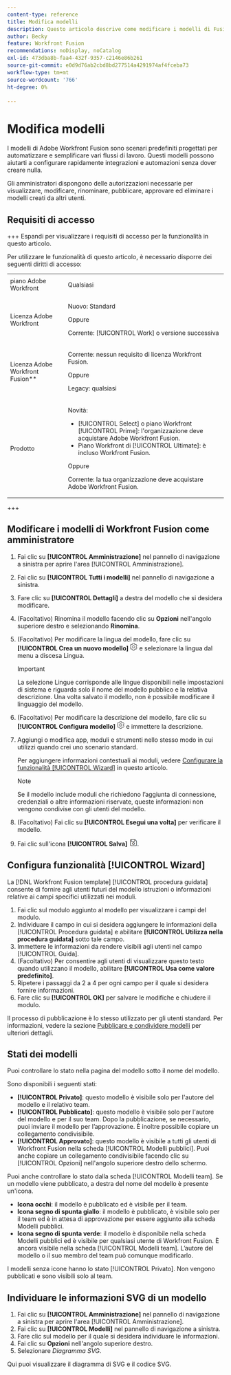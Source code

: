 ```yaml
---
content-type: reference
title: Modifica modelli
description: Questo articolo descrive come modificare i modelli di Fusion.
author: Becky
feature: Workfront Fusion
recommendations: noDisplay, noCatalog
exl-id: 473dba8b-faa4-432f-9357-c2146e86b261
source-git-commit: e0d9d76ab2cbd8bd277514a4291974af4fceba73
workflow-type: tm+mt
source-wordcount: '766'
ht-degree: 0%

---
```


# Modifica modelli

I modelli di Adobe Workfront Fusion sono scenari predefiniti progettati per automatizzare e semplificare vari flussi di lavoro. Questi modelli possono aiutarti a configurare rapidamente integrazioni e automazioni senza dover creare nulla.

Gli amministratori dispongono delle autorizzazioni necessarie per visualizzare, modificare, rinominare, pubblicare, approvare ed eliminare i modelli creati da altri utenti.

## Requisiti di accesso

+++ Espandi per visualizzare i requisiti di accesso per la funzionalità in questo articolo.

Per utilizzare le funzionalità di questo articolo, è necessario disporre dei seguenti diritti di accesso:

<table style="table-layout:auto">
  <col>
  <col>
  <tbody>
    <tr>
      <td role="rowheader">piano Adobe Workfront</td>
      <td><p>Qualsiasi</p></td>
    </tr>
    <tr data-mc-conditions="">
      <td role="rowheader">Licenza Adobe Workfront</td>
      <td><p>Nuovo: Standard</p><p>Oppure</p><p>Corrente: [!UICONTROL Work] o versione successiva</p></td>
    </tr>
    <tr>
      <td role="rowheader">Licenza Adobe Workfront Fusion**</td>
      <td>
        <p>Corrente: nessun requisito di licenza Workfront Fusion.</p>
        <p>Oppure</p>
        <p>Legacy: qualsiasi</p>
      </td>
    </tr>
    <tr>
      <td role="rowheader">Prodotto</td>
      <td>
        <p>Novità:</p>
        <ul>
          <li>[!UICONTROL Select] o piano Workfront [!UICONTROL Prime]: l'organizzazione deve acquistare Adobe Workfront Fusion.</li>
          <li>Piano Workfront di [!UICONTROL Ultimate]: è incluso Workfront Fusion.</li>
        </ul>
        <p>Oppure</p>
        <p>Corrente: la tua organizzazione deve acquistare Adobe Workfront Fusion.</p>
      </td>
    </tr>
  </tbody>
</table>

<!--
For more detail about the information in this table, see [Access requirements in Workfront documentation](/help/quicksilver/administration-and-setup/add-users/access-levels-and-object-permissions/access-level-requirements-in-documentation.md). 

For information on Adobe Workfront Fusion licenses, see [Adobe Workfront Fusion licenses](../../workfront-fusion/get-started/license-automation-vs-integration.md). -->

+++

## Modificare i modelli di Workfront Fusion come amministratore

1. Fai clic su **[!UICONTROL Amministrazione]** nel pannello di navigazione a sinistra per aprire l&#39;area [!UICONTROL Amministrazione].
1. Fai clic su **[!UICONTROL Tutti i modelli]** nel pannello di navigazione a sinistra.
1. Fare clic su **[!UICONTROL Dettagli]** a destra del modello che si desidera modificare.
1. (Facoltativo) Rinomina il modello facendo clic su **Opzioni** nell&#39;angolo superiore destro e selezionando **Rinomina**.
1. (Facoltativo) Per modificare la lingua del modello, fare clic su **[!UICONTROL Crea un nuovo modello]** ![icona Impostazioni scenario](assets/fusion-scenario-settings-icon.png) e selezionare la lingua dal menu a discesa Lingua.

   >[!IMPORTANT]
   >
   >La selezione Lingue corrisponde alle lingue disponibili nelle impostazioni di sistema e riguarda solo il nome del modello pubblico e la relativa descrizione. Una volta salvato il modello, non è possibile modificare il linguaggio del modello.

1. (Facoltativo) Per modificare la descrizione del modello, fare clic su **[!UICONTROL Configura modello]** ![Icona impostazioni scenario](assets/fusion-scenario-settings-icon.png) e immettere la descrizione.
1. Aggiungi o modifica app, moduli e strumenti nello stesso modo in cui utilizzi quando crei uno scenario standard.

   Per aggiungere informazioni contestuali ai moduli, vedere [Configurare la funzionalità [!UICONTROL Wizard]](#set-up-wizard-functionality) in questo articolo.

   <!--For more information on building a scenario, see [Create a scenario in Adobe Workfront Fusion](../../../workfront-fusion/scenarios/create-a-scenario.md).-->

   >[!NOTE]
   >
   >Se il modello include moduli che richiedono l’aggiunta di connessione, credenziali o altre informazioni riservate, queste informazioni non vengono condivise con gli utenti del modello.

1. (Facoltativo) Fai clic su **[!UICONTROL Esegui una volta]** per verificare il modello.
1. Fai clic sull&#39;icona **[!UICONTROL Salva]** ![Salva](assets/save-icon.png).


## Configura funzionalità [!UICONTROL Wizard]

La [!DNL Workfront Fusion template] [!UICONTROL procedura guidata] consente di fornire agli utenti futuri del modello istruzioni o informazioni relative ai campi specifici utilizzati nei moduli.

1. Fai clic sul modulo aggiunto al modello per visualizzare i campi del modulo.
1. Individuare il campo in cui si desidera aggiungere le informazioni della [!UICONTROL Procedura guidata] e abilitare **[!UICONTROL Utilizza nella procedura guidata]** sotto tale campo.
1. Immettere le informazioni da rendere visibili agli utenti nel campo [!UICONTROL Guida].
1. (Facoltativo) Per consentire agli utenti di visualizzare questo testo quando utilizzano il modello, abilitare **[!UICONTROL Usa come valore predefinito]**.
1. Ripetere i passaggi da 2 a 4 per ogni campo per il quale si desidera fornire informazioni.
1. Fare clic su **[!UICONTROL OK]** per salvare le modifiche e chiudere il modulo.

Il processo di pubblicazione è lo stesso utilizzato per gli utenti standard. Per informazioni, vedere la sezione [Pubblicare e condividere modelli](/help/workfront-fusion/create-and-manage-templates/publish-and-share-fusion-templates.md) per ulteriori dettagli.

## Stati dei modelli

Puoi controllare lo stato nella pagina del modello sotto il nome del modello.

Sono disponibili i seguenti stati:

* **[!UICONTROL Privato]**: questo modello è visibile solo per l&#39;autore del modello e il relativo team.
* **[!UICONTROL Pubblicato]**: questo modello è visibile solo per l&#39;autore del modello e per il suo team. Dopo la pubblicazione, se necessario, puoi inviare il modello per l’approvazione. È inoltre possibile copiare un collegamento condivisibile.
* **[!UICONTROL Approvato]**: questo modello è visibile a tutti gli utenti di Workfront Fusion nella scheda [!UICONTROL Modelli pubblici]. Puoi anche copiare un collegamento condivisibile facendo clic su [!UICONTROL Opzioni] nell&#39;angolo superiore destro dello schermo.

Puoi anche controllare lo stato dalla scheda [!UICONTROL Modelli team]. Se un modello viene pubblicato, a destra del nome del modello è presente un&#39;icona.

* **Icona occhi**: il modello è pubblicato ed è visibile per il team.
* **Icona segno di spunta giallo**: il modello è pubblicato, è visibile solo per il team ed è in attesa di approvazione per essere aggiunto alla scheda Modelli pubblici.
* **Icona segno di spunta verde**: il modello è disponibile nella scheda Modelli pubblici ed è visibile per qualsiasi utente di Workfront Fusion. È ancora visibile nella scheda [!UICONTROL Modelli team]. L’autore del modello o il suo membro del team può comunque modificarlo.

I modelli senza icone hanno lo stato [!UICONTROL Privato]. Non vengono pubblicati e sono visibili solo al team.

## Individuare le informazioni SVG di un modello

1. Fai clic su **[!UICONTROL Amministrazione]** nel pannello di navigazione a sinistra per aprire l&#39;area [!UICONTROL Amministrazione].
1. Fai clic su **[!UICONTROL Modelli]** nel pannello di navigazione a sinistra.
1. Fare clic sul modello per il quale si desidera individuare le informazioni.
1. Fai clic su **Opzioni** nell&#39;angolo superiore destro.
1. Selezionare *Diagramma SVG*.

Qui puoi visualizzare il diagramma di SVG e il codice SVG.
